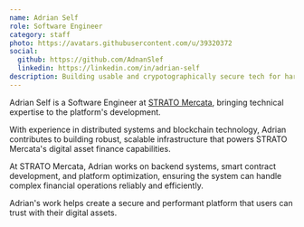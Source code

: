 ```yaml
---
name: Adrian Self
role: Software Engineer
category: staff
photo: https://avatars.githubusercontent.com/u/39320372
social:
  github: https://github.com/AdnanSlef
  linkedin: https://linkedin.com/in/adrian-self
description: Building usable and crypotographically secure tech for hard money.
---
```


Adrian Self is a Software Engineer at [STRATO Mercata](https://stratomercata.com), bringing technical expertise to the platform's development.

With experience in distributed systems and blockchain technology, Adrian contributes to building robust, scalable infrastructure that powers STRATO Mercata's digital asset finance capabilities.

At STRATO Mercata, Adrian works on backend systems, smart contract development, and platform optimization, ensuring the system can handle complex financial operations reliably and efficiently.

Adrian's work helps create a secure and performant platform that users can trust with their digital assets.
